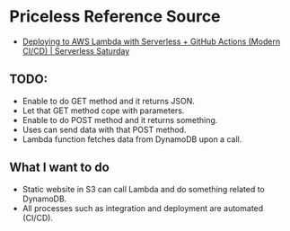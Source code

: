 # Priceless Reference Source
+ [Deploying to AWS Lambda with Serverless + GitHub Actions (Modern CI/CD) | Serverless Saturday](https://www.youtube.com/watch?v=oFYFqOzJdqY)

## TODO:
- Enable to do GET method and it returns JSON.
- Let that GET method cope with parameters.
- Enable to do POST method and it returns something.
- Uses can send data with that POST method.
- Lambda function fetches data from DynamoDB upon a call.

## What I want to do
- Static website in S3 can call Lambda and do something related to DynamoDB.
- All processes such as integration and deployment are automated (CI/CD).
